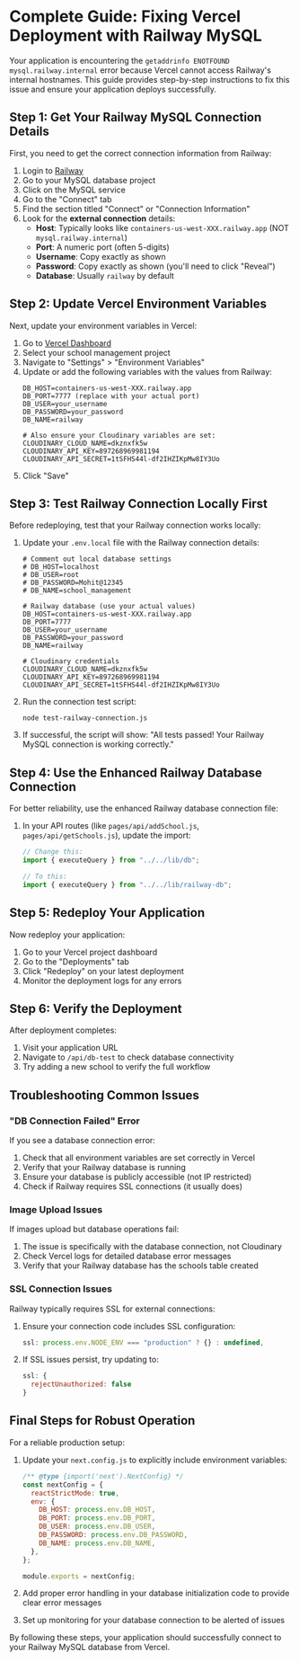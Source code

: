 # Complete Guide: Fixing Vercel Deployment with Railway MySQL

Your application is encountering the `getaddrinfo ENOTFOUND mysql.railway.internal` error because Vercel cannot access Railway's internal hostnames. This guide provides step-by-step instructions to fix this issue and ensure your application deploys successfully.

## Step 1: Get Your Railway MySQL Connection Details

First, you need to get the correct connection information from Railway:

1. Login to [Railway](https://railway.app/)
2. Go to your MySQL database project
3. Click on the MySQL service
4. Go to the "Connect" tab
5. Find the section titled "Connect" or "Connection Information"
6. Look for the **external connection** details:
   - **Host**: Typically looks like `containers-us-west-XXX.railway.app` (NOT `mysql.railway.internal`)
   - **Port**: A numeric port (often 5-digits)
   - **Username**: Copy exactly as shown
   - **Password**: Copy exactly as shown (you'll need to click "Reveal")
   - **Database**: Usually `railway` by default

## Step 2: Update Vercel Environment Variables

Next, update your environment variables in Vercel:

1. Go to [Vercel Dashboard](https://vercel.com/dashboard)
2. Select your school management project
3. Navigate to "Settings" > "Environment Variables"
4. Update or add the following variables with the values from Railway:
   ```
   DB_HOST=containers-us-west-XXX.railway.app
   DB_PORT=7777 (replace with your actual port)
   DB_USER=your_username
   DB_PASSWORD=your_password
   DB_NAME=railway
   
   # Also ensure your Cloudinary variables are set:
   CLOUDINARY_CLOUD_NAME=dkznxfk5w
   CLOUDINARY_API_KEY=897268969981194
   CLOUDINARY_API_SECRET=1tSFHS44l-df2IHZIKpMw8IY3Uo
   ```
5. Click "Save"

## Step 3: Test Railway Connection Locally First

Before redeploying, test that your Railway connection works locally:

1. Update your `.env.local` file with the Railway connection details:
   ```
   # Comment out local database settings
   # DB_HOST=localhost
   # DB_USER=root
   # DB_PASSWORD=Mohit@12345
   # DB_NAME=school_management
   
   # Railway database (use your actual values)
   DB_HOST=containers-us-west-XXX.railway.app
   DB_PORT=7777
   DB_USER=your_username
   DB_PASSWORD=your_password
   DB_NAME=railway
   
   # Cloudinary credentials
   CLOUDINARY_CLOUD_NAME=dkznxfk5w
   CLOUDINARY_API_KEY=897268969981194
   CLOUDINARY_API_SECRET=1tSFHS44l-df2IHZIKpMw8IY3Uo
   ```

2. Run the connection test script:
   ```
   node test-railway-connection.js
   ```

3. If successful, the script will show: "All tests passed! Your Railway MySQL connection is working correctly."

## Step 4: Use the Enhanced Railway Database Connection

For better reliability, use the enhanced Railway database connection file:

1. In your API routes (like `pages/api/addSchool.js`, `pages/api/getSchools.js`), update the import:

   ```javascript
   // Change this:
   import { executeQuery } from "../../lib/db";
   
   // To this:
   import { executeQuery } from "../../lib/railway-db";
   ```

## Step 5: Redeploy Your Application

Now redeploy your application:

1. Go to your Vercel project dashboard
2. Go to the "Deployments" tab
3. Click "Redeploy" on your latest deployment
4. Monitor the deployment logs for any errors

## Step 6: Verify the Deployment

After deployment completes:

1. Visit your application URL
2. Navigate to `/api/db-test` to check database connectivity
3. Try adding a new school to verify the full workflow

## Troubleshooting Common Issues

### "DB Connection Failed" Error

If you see a database connection error:

1. Check that all environment variables are set correctly in Vercel
2. Verify that your Railway database is running
3. Ensure your database is publicly accessible (not IP restricted)
4. Check if Railway requires SSL connections (it usually does)

### Image Upload Issues

If images upload but database operations fail:

1. The issue is specifically with the database connection, not Cloudinary
2. Check Vercel logs for detailed database error messages
3. Verify that your Railway database has the schools table created

### SSL Connection Issues

Railway typically requires SSL for external connections:

1. Ensure your connection code includes SSL configuration:
   ```javascript
   ssl: process.env.NODE_ENV === "production" ? {} : undefined,
   ```

2. If SSL issues persist, try updating to:
   ```javascript
   ssl: {
     rejectUnauthorized: false
   }
   ```

## Final Steps for Robust Operation

For a reliable production setup:

1. Update your `next.config.js` to explicitly include environment variables:
   ```javascript
   /** @type {import('next').NextConfig} */
   const nextConfig = {
     reactStrictMode: true,
     env: {
       DB_HOST: process.env.DB_HOST,
       DB_PORT: process.env.DB_PORT,
       DB_USER: process.env.DB_USER,
       DB_PASSWORD: process.env.DB_PASSWORD,
       DB_NAME: process.env.DB_NAME,
     },
   };
   
   module.exports = nextConfig;
   ```

2. Add proper error handling in your database initialization code to provide clear error messages

3. Set up monitoring for your database connection to be alerted of issues

By following these steps, your application should successfully connect to your Railway MySQL database from Vercel.
